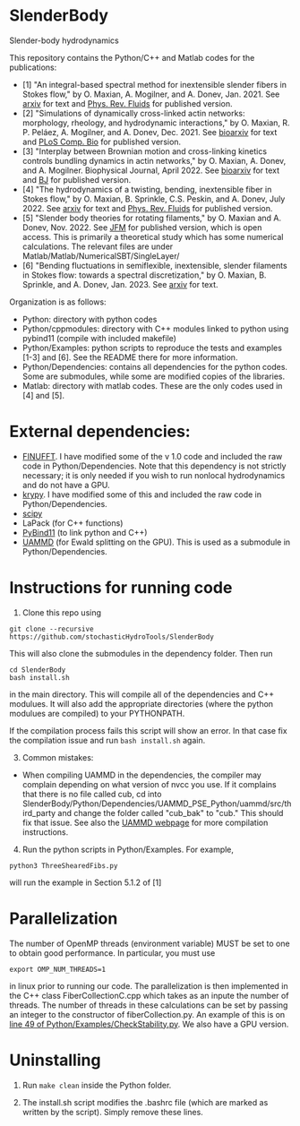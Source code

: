 # SlenderBody
Slender-body hydrodynamics

This repository contains the Python/C++ and Matlab codes for the publications:
* [1] "An integral-based spectral method for inextensible slender fibers in
Stokes flow," by O. Maxian, A. Mogilner, and A. Donev, Jan. 2021.
See [arxiv](https://arxiv.org/abs/2007.11728) for text and 
[Phys. Rev. Fluids](https://journals.aps.org/prfluids/abstract/10.1103/PhysRevFluids.6.014102) for published
version.
* [2] "Simulations of dynamically cross-linked actin networks: morphology, rheology, and hydrodynamic interactions," 
by O. Maxian, R. P. Peláez, A. Mogilner, and A. Donev, Dec. 2021. 
See [bioarxiv](https://www.biorxiv.org/content/10.1101/2021.07.07.451453v3) for text and 
[PLoS Comp. Bio](https://journals.plos.org/ploscompbiol/article?id=10.1371/journal.pcbi.1009240)
for published version.
* [3] "Interplay between Brownian motion and cross-linking kinetics controls bundling dynamics in actin networks," 
by O. Maxian, A. Donev, and A. Mogilner. Biophysical Journal, April 2022. 
See [bioarxiv](https://www.biorxiv.org/content/10.1101/2021.09.17.460819v2) for text and [BJ](https://www.cell.com/biophysj/fulltext/S0006-3495(22)00154-0) for 
published version.
* [4] "The hydrodynamics of a twisting, bending, inextensible fiber in Stokes flow," 
by O. Maxian, B. Sprinkle, C.S. Peskin, and A. Donev, July 2022. 
See [arxiv](https://arxiv.org/abs/2201.04187) for text and [Phys. Rev. Fluids](https://journals.aps.org/prfluids/abstract/10.1103/PhysRevFluids.7.074101) for published
version.
* [5] "Slender body theories for rotating filaments," by O. Maxian and A. Donev, Nov. 2022. See [JFM](https://www.cambridge.org/core/journals/journal-of-fluid-mechanics/article/slender-body-theories-for-rotating-filaments/0A9E1AB691DC4AFDB57C6471928745AE) for published version, which is open access. This is primarily a theoretical study which has some numerical calculations. The relevant files are under Matlab/Matlab/NumericalSBT/SingleLayer/
* [6] "Bending fluctuations in semiflexible, inextensible, slender filaments in Stokes flow: towards a spectral discretization," by O. Maxian, B. Sprinkle, and A. Donev, Jan. 2023. See [arxiv](link) for text. 

Organization is as follows:
* Python: directory with python codes
* Python/cppmodules: directory with C++ modules linked to python using pybind11 (compile with included makefile)
* Python/Examples: python scripts to reproduce the tests and examples [1-3] and [6]. See the README there for more information. 
* Python/Dependencies: contains all dependencies for the python codes. Some are submodules, while some are modified copies of the libraries. 
* Matlab: directory with matlab codes. These are the only codes used in [4] and [5]. 

# External dependencies:
* [FINUFFT](https://github.com/flatironinstitute/finufft). I have modified some of the v 1.0 code and included the raw code in Python/Dependencies. Note that this dependency is not strictly necessary; it is only needed if you wish to run nonlocal hydrodynamics and do not have a GPU. 
* [krypy](https://github.com/andrenarchy/krypy).  I have modified some of this and included the raw code in Python/Dependencies.
* [scipy](https://github.com/scipy/scipy)
* LaPack (for C++ functions)
* [PyBind11](https://github.com/pybind/pybind11) (to link python and C++)
* [UAMMD](https://github.com/RaulPPelaez/UAMMD) (for Ewald splitting on the GPU). This is used as a submodule in Python/Dependencies. 

# Instructions for running code 
1) Clone this repo using 
```
git clone --recursive https://github.com/stochasticHydroTools/SlenderBody
```
This will also clone the submodules in the dependency folder. Then run 
```
cd SlenderBody
bash install.sh
```
in the main directory. This will compile all of the dependencies and C++ modulues. It will also
add the appropriate directories (where the python modulues are compiled) to your PYTHONPATH.  

If the compilation process fails this script will show an error. In that case fix the compilation issue and run ```bash install.sh``` again.

3) Common mistakes:
* When compiling UAMMD in the dependencies, the compiler may complain depending on what version of nvcc you use.
If it complains that there is no file called cub, cd into SlenderBody/Python/Dependencies/UAMMD_PSE_Python/uammd/src/third_party
and change the folder called "cub_bak" to "cub." This should fix that issue. See also the [UAMMD webpage](https://github.com/RaulPPelaez/UAMMD) 
for more compilation instructions. 

4) Run the python scripts in Python/Examples. For example, 
```
python3 ThreeShearedFibs.py
```
will run the example in Section 5.1.2 of [1] 

# Parallelization
The number of OpenMP threads (environment variable) MUST be set to one to obtain good performance. 
In particular, you must use 
```
export OMP_NUM_THREADS=1
```
in linux prior to running our code.
The parallelization is then implemented in the C++ class FiberCollectionC.cpp which takes as an inpute the number of threads. The number of threads in these calculations can be set by passing an integer to the constructor of fiberCollection.py. An example of this is on [line 49 of Python/Examples/CheckStability.py](https://github.com/stochasticHydroTools/SlenderBody/blob/990fc394a7c0341d38b3bc809a52991353e88f2e/Python/Examples/CheckStability.py#L49). We also have a GPU version. 

# Uninstalling 
1) Run ```make clean``` inside the Python folder.  

2) The install.sh script modifies the .bashrc file (which are marked as written by the script). Simply remove these lines.  
